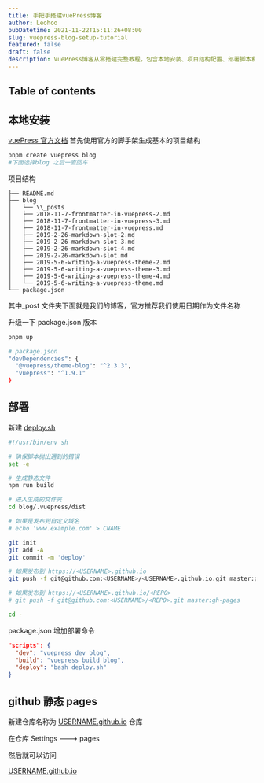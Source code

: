 ```yaml
---
title: 手把手搭建vuePress博客
author: Leohoo
pubDatetime: 2021-11-22T15:11:26+08:00
slug: vuepress-blog-setup-tutorial
featured: false
draft: false
description: VuePress博客从零搭建完整教程，包含本地安装、项目结构配置、部署脚本和GitHub Pages发布流程。
---
```


## Table of contents

## 本地安装

[vuePress 官方文档](https://v1.vuepress.vuejs.org/zh)
首先使用官方的脚手架生成基本的项目结构

```bash
pnpm create vuepress blog
#下面选择blog 之后一直回车

```

项目结构

```
├── README.md
├── blog
│   └── \\_posts
│   ├── 2018-11-7-frontmatter-in-vuepress-2.md
│   ├── 2018-11-7-frontmatter-in-vuepress-3.md
│   ├── 2018-11-7-frontmatter-in-vuepress.md
│   ├── 2019-2-26-markdown-slot-2.md
│   ├── 2019-2-26-markdown-slot-3.md
│   ├── 2019-2-26-markdown-slot-4.md
│   ├── 2019-2-26-markdown-slot.md
│   ├── 2019-5-6-writing-a-vuepress-theme-2.md
│   ├── 2019-5-6-writing-a-vuepress-theme-3.md
│   ├── 2019-5-6-writing-a-vuepress-theme-4.md
│   └── 2019-5-6-writing-a-vuepress-theme.md
└── package.json

```

其中\_post 文件夹下面就是我们的博客，官方推荐我们使用日期作为文件名称

升级一下 package.json 版本

```bash
pnpm up

# package.json
"devDependencies": {
  "@vuepress/theme-blog": "^2.3.3",
  "vuepress": "^1.9.1"
}

```

## 部署

新建 [deploy.sh](http://deploy.sh/)

```bash
#!/usr/bin/env sh

# 确保脚本抛出遇到的错误
set -e

# 生成静态文件
npm run build

# 进入生成的文件夹
cd blog/.vuepress/dist

# 如果是发布到自定义域名
# echo 'www.example.com' > CNAME

git init
git add -A
git commit -m 'deploy'

# 如果发布到 https://<USERNAME>.github.io
git push -f git@github.com:<USERNAME>/<USERNAME>.github.io.git master:gh-pages

# 如果发布到 https://<USERNAME>.github.io/<REPO>
# git push -f git@github.com:<USERNAME>/<REPO>.git master:gh-pages

cd -

```

package.json 增加部署命令

```json
"scripts": {
  "dev": "vuepress dev blog",
  "build": "vuepress build blog",
  "deploy": "bash deploy.sh"
}

```

## github 静态 pages

新建仓库名称为 [USERNAME.github.io](http://username.github.io/) 仓库

在仓库 Settings ---> pages

然后就可以访问

[USERNAME.github.io](http://username.github.io/)
